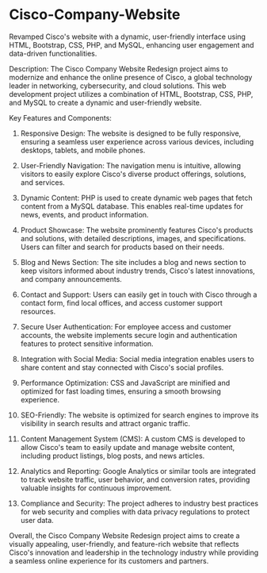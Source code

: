 # Cisco-Company-Website
Revamped Cisco's website with a dynamic, user-friendly interface using HTML, Bootstrap, CSS, PHP, and MySQL, enhancing user engagement and data-driven functionalities.

Description:
The Cisco Company Website Redesign project aims to modernize and enhance the online presence of Cisco, a global technology leader in networking, cybersecurity, and cloud solutions. This web development project utilizes a combination of HTML, Bootstrap, CSS, PHP, and MySQL to create a dynamic and user-friendly website.

Key Features and Components:

1. Responsive Design: The website is designed to be fully responsive, ensuring a seamless user experience across various devices, including desktops, tablets, and mobile phones.

2. User-Friendly Navigation: The navigation menu is intuitive, allowing visitors to easily explore Cisco's diverse product offerings, solutions, and services.

3. Dynamic Content: PHP is used to create dynamic web pages that fetch content from a MySQL database. This enables real-time updates for news, events, and product information.

4. Product Showcase: The website prominently features Cisco's products and solutions, with detailed descriptions, images, and specifications. Users can filter and search for products based on their needs.

5. Blog and News Section: The site includes a blog and news section to keep visitors informed about industry trends, Cisco's latest innovations, and company announcements.

6. Contact and Support: Users can easily get in touch with Cisco through a contact form, find local offices, and access customer support resources.

7. Secure User Authentication: For employee access and customer accounts, the website implements secure login and authentication features to protect sensitive information.

8. Integration with Social Media: Social media integration enables users to share content and stay connected with Cisco's social profiles.

9. Performance Optimization: CSS and JavaScript are minified and optimized for fast loading times, ensuring a smooth browsing experience.

10. SEO-Friendly: The website is optimized for search engines to improve its visibility in search results and attract organic traffic.

11. Content Management System (CMS): A custom CMS is developed to allow Cisco's team to easily update and manage website content, including product listings, blog posts, and news articles.

12. Analytics and Reporting: Google Analytics or similar tools are integrated to track website traffic, user behavior, and conversion rates, providing valuable insights for continuous improvement.

13. Compliance and Security: The project adheres to industry best practices for web security and complies with data privacy regulations to protect user data.

Overall, the Cisco Company Website Redesign project aims to create a visually appealing, user-friendly, and feature-rich website that reflects Cisco's innovation and leadership in the technology industry while providing a seamless online experience for its customers and partners.
